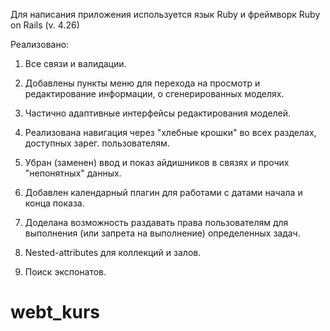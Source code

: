 Для написания приложения используется язык Ruby и фреймворк Ruby on Rails (v. 4.26)

Реализовано:

1. Все связи и валидации.

2. Добавлены пункты меню для перехода на просмотр и редактирование информации, о сгенерированных моделях.

3. Частично адаптивные интерфейсы редактирования моделей. 

4. Реализована навигация через "хлебные крошки" во всех разделах, доступных зарег. пользователям.

5. Убран (заменен) ввод и показ айдишников в связях и прочих "непонятных" данных.

6. Добавлен календарный плагин для работами с датами начала и конца показа.

7. Доделана возможность раздавать права пользователям для выполнения (или запрета на выполнение) определенных задач.

8. Nested-attributes для коллекций и залов.

9. Поиск экспонатов.
# webt_kurs
